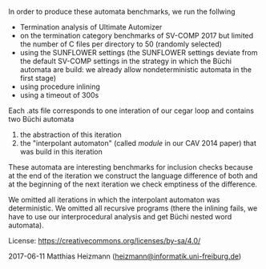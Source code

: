 In order to produce these automata benchmarks, we run the follwing
* Termination analysis of Ultimate Automizer
* on the termination category benchmarks of SV-COMP 2017 but limited the number of C files per directory to 50 (randomly selected)
* using the SUNFLOWER settings (the SUNFLOWER settings deviate from the default SV-COMP settings in the strategy in which the Büchi automata are build: we already allow nondeterministic automata in the first stage)
* using procedure inlining
* using a timeout of 300s 

Each .ats file corresponds to one interation of our cegar loop and contains two Büchi automata
1. the abstraction of this iteration
2. the "interpolant automaton" (called _module_ in our CAV 2014 paper) that was build in this iteration

These automata are interesting benchmarks for inclusion checks because at the end of the iteration we construct the language difference of both and at the beginning of the next iteration we check emptiness of the difference.

We omitted all iterations in which the interpolant automaton was deterministic.
We omitted all recursive programs (there the inlining fails, we have to use our interprocedural analysis and get Büchi nested word automata).

License: https://creativecommons.org/licenses/by-sa/4.0/

2017-06-11 Matthias Heizmann (heizmann@informatik.uni-freiburg.de)
